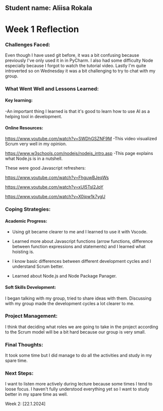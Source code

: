 ## Student name: Aliisa Rokala

# Week 1 Reflection

### Challenges Faced:
Even though I have used git before, it was a bit confusing because previously I've only used it in in PyCharm. I also had some difficulty Node especially because I forgot to watch the tutorial video. Lastly I'm quite introverted so on Wednesday it was a bit challenging to try to chat with my group.

### What Went Well and Lessons Learned:

#### Key learning: 

-An important thing I learned is that it's good to learn how to use AI as a helping tool in development.

#### Online Resources:

https://www.youtube.com/watch?v=SWDhGSZNF9M
-This video visualized Scrum very well in my opinion.

https://www.w3schools.com/nodejs/nodejs_intro.asp
-This page explains what Node.js is in a nutshell.

These were good Javascript refreshers:

https://www.youtube.com/watch?v=FhguwBJeqWs

https://www.youtube.com/watch?v=xUI5Tsl2JpY

https://www.youtube.com/watch?v=X0ipw1k7ygU


### Coping Strategies:

#### Academic Progress:
- Using git became clearer to me and I learned to use it with Vscode.

- Learned more about Javascript functions (arrow functions, difference between function expressions and statements) and I learned what hoisting is.

- I know basic differences between different development cycles and I understand Scrum better.

- Learned about Node.js and Node Package Panager.


#### Soft Skills Development:

I began talking with my group, tried to share ideas with them. Discussing with my group made the development cycles a lot clearer to me. 

### Project Management:
I think that deciding what roles we are going to take in the project according to the Scrum model will be a bit hard because our group is very small.

### Final Thoughts:
It took some time but I did manage to do all the activities and study in my spare time.

### Next Steps:
I want to listen more actively during lecture because some times I tend to loose focus. I haven't fully understood everything yet so I want to study better in my spare time as well.

Week 2: [22.1.2024]
